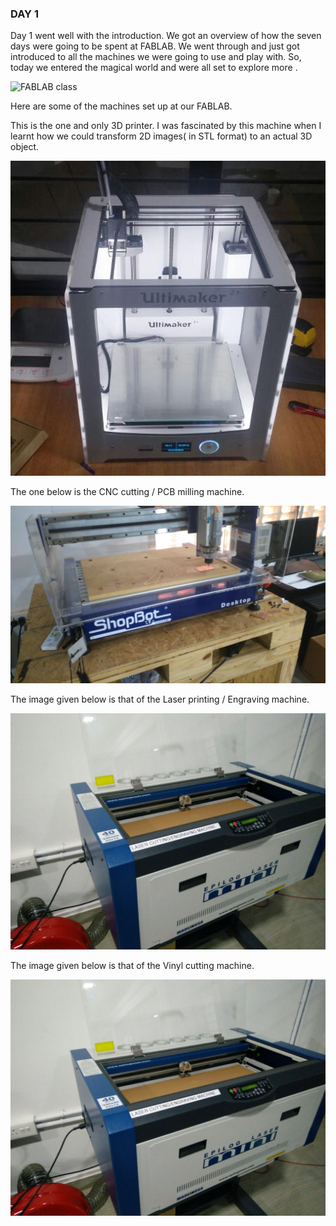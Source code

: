 
### DAY 1

Day 1 went well with the introduction. We got an overview of how the seven days were going to be spent at FABLAB. We went through and just got introduced to all the machines we were going to use and play with. So, today we entered the magical world and were all set to explore more .

![FABLAB class](/images/class.jpg)


Here are some of the machines set up at our FABLAB. 

This is the one and only 3D printer. I was fascinated by this machine when I learnt how we could transform 2D images( in STL format) to an actual 3D object.

![FABLAB class](/images/photo_2017-08-03_19-44-53.jpg)

The one below is the CNC cutting / PCB milling machine.

![FABLAB class](/images/cncmachine.png)

The image given below is that of the Laser printing / Engraving machine.

![FABLAB class](/images/cnc.jpg)

The image given below is that of the Vinyl cutting machine.

![FABLAB class](/images/cnc.jpg)

